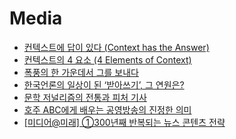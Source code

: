 Media
=====
* [컨텍스트에 답이 있다 (Context has the Answer)](http://organicmedialab.com/2013/05/09/context-has-the-answer/)
* [컨텍스트의 4 요소 (4 Elements of Context)](http://www.venturesquare.net/581387)
* [폭풍의 한 가운데서 그를 보내다](http://ppss.kr/archives/38217)
* [한국언론의 일상이 된 ‘받아쓰기’, 그 연원은?](http://ppss.kr/archives/37658)
* [문학 저널리즘의 전통과 피처 기사](http://slownews.kr/42159)
* [호주 ABC에게 배우는 공영방송의 진정한 의미](http://www.huffingtonpost.kr/2015/06/26/story_n_7668710.html)
* [[미디어@미래] ①300년째 반복되는 뉴스 콘텐츠 전략](http://www.bloter.net/archives/231137)